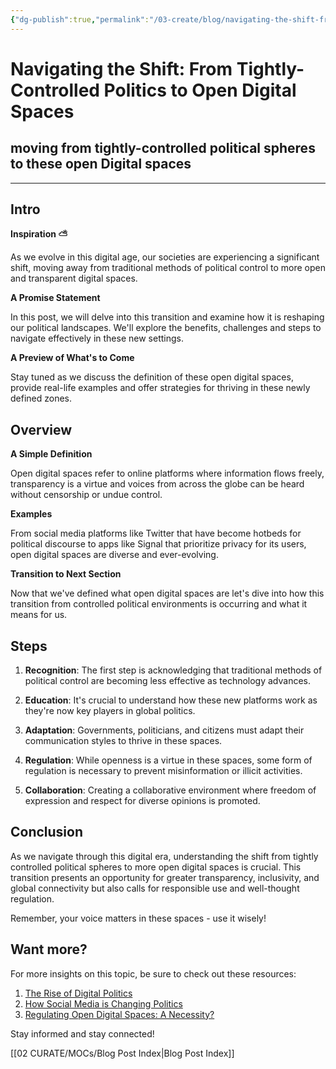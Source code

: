 ```yaml
---
{"dg-publish":true,"permalink":"/03-create/blog/navigating-the-shift-from-tightly-controlled-politics-to-open-digital-spaces/","tags":["politics","digital","networked-publics"]}
---
```


# Navigating the Shift: From Tightly-Controlled Politics to Open Digital Spaces
## moving from tightly-controlled political spheres to these open Digital spaces
---

## Intro
**Inspiration ⛅**

As we evolve in this digital age, our societies are experiencing a significant shift, moving away from traditional methods of political control to more open and transparent digital spaces. 

**A Promise Statement**

In this post, we will delve into this transition and examine how it is reshaping our political landscapes. We'll explore the benefits, challenges and steps to navigate effectively in these new settings.

**A Preview of What's to Come**

Stay tuned as we discuss the definition of these open digital spaces, provide real-life examples and offer strategies for thriving in these newly defined zones. 

## Overview

**A Simple Definition**

Open digital spaces refer to online platforms where information flows freely, transparency is a virtue and voices from across the globe can be heard without censorship or undue control.

**Examples**

From social media platforms like Twitter that have become hotbeds for political discourse to apps like Signal that prioritize privacy for its users, open digital spaces are diverse and ever-evolving.

**Transition to Next Section**

Now that we've defined what open digital spaces are let's dive into how this transition from controlled political environments is occurring and what it means for us.

## Steps

1. **Recognition**: The first step is acknowledging that traditional methods of political control are becoming less effective as technology advances.
   
2. **Education**: It's crucial to understand how these new platforms work as they're now key players in global politics.
   
3. **Adaptation**: Governments, politicians, and citizens must adapt their communication styles to thrive in these spaces.
   
4. **Regulation**: While openness is a virtue in these spaces, some form of regulation is necessary to prevent misinformation or illicit activities.
   
5. **Collaboration**: Creating a collaborative environment where freedom of expression and respect for diverse opinions is promoted.

## Conclusion

As we navigate through this digital era, understanding the shift from tightly controlled political spheres to more open digital spaces is crucial. This transition presents an opportunity for greater transparency, inclusivity, and global connectivity but also calls for responsible use and well-thought regulation.

Remember, your voice matters in these spaces - use it wisely!

## Want more?

For more insights on this topic, be sure to check out these resources:

1. [The Rise of Digital Politics](https://link.com)
2. [How Social Media is Changing Politics](https://link.com)
3. [Regulating Open Digital Spaces: A Necessity?](https://link.com)

Stay informed and stay connected!





[[02 CURATE/MOCs/Blog Post Index\|Blog Post Index]]